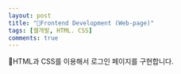 ```yaml
---
layout: post
title: "Frontend Development (Web-page)"
tags: [웹개발, HTML. CSS]
comments: true
---
```


HTML과 CSS를 이용해서 로그인 페이지를 구현합니다.
